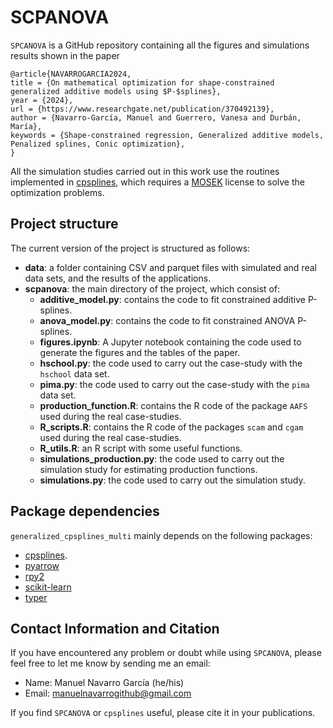# SCPANOVA

`SPCANOVA` is a GitHub repository containing all the figures and simulations results
shown in the paper

```{bash}
@article{NAVARROGARCIA2024,
title = {On mathematical optimization for shape-constrained generalized additive models using $P-$splines},
year = {2024},
url = {https://www.researchgate.net/publication/370492139},
author = {Navarro-García, Manuel and Guerrero, Vanesa and Durbán, María},
keywords = {Shape-constrained regression, Generalized additive models, Penalized splines, Conic optimization},
}
```

All the simulation studies carried out in this work use the routines implemented
in [cpsplines](https://github.com/ManuelNavarroGarcia/cpsplines), which requires
a [MOSEK](https://www.mosek.com) license to solve the optimization problems.

## Project structure

The current version of the project is structured as follows:

* **data**: a folder containing CSV and parquet files with simulated and real
  data sets, and the results of the applications.
* **scpanova**: the main directory of the project, which consist of:
  * **additive_model.py**: contains the code to fit constrained additive P-splines.
  * **anova_model.py**: contains the code to fit constrained ANOVA P-splines.
  * **figures.ipynb**: A Jupyter notebook containing the code used to generate the
    figures and the tables of the paper.
  * **hschool.py**: the code used to carry out the case-study with the `hschool` data
    set.
  * **pima.py**: the code used to carry out the case-study with the `pima` data set.
  * **production_function.R**: contains the R code of the package `AAFS` used during the
    real case-studies.
  * **R_scripts.R**: contains the R code of the packages `scam` and `cgam` used during
    the real case-studies.
  * **R_utils.R**: an R script with some useful functions.
  * **simulations_production.py**: the code used to carry out the simulation study for estimating
    production functions.
  * **simulations.py**: the code used to carry out the simulation study.

## Package dependencies

`generalized_cpsplines_multi` mainly depends on the following packages:

* [cpsplines](https://pypi.org/project/cpsplines/).
* [pyarrow](https://pypi.org/project/pyarrow/)
* [rpy2](https://pypi.org/project/rpy2/)
* [scikit-learn](https://scikit-learn.org/stable/)
* [typer](https://pypi.org/project/typer/)

## Contact Information and Citation

If you have encountered any problem or doubt while using `SPCANOVA`, please feel free to
let me know by sending me an email:

* Name: Manuel Navarro García (he/his)
* Email: <manuelnavarrogithub@gmail.com>

If you find `SPCANOVA` or `cpsplines` useful, please cite it in your publications.
